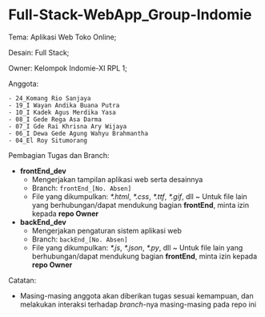 # Full-Stack-WebApp_Group-Indomie
Tema: Aplikasi Web Toko Online;

Desain: Full Stack;

Owner: Kelompok Indomie-XI RPL 1;

Anggota:
```
- 24_Komang Rio Sanjaya
- 19_I Wayan Andika Buana Putra
- 10_I Kadek Agus Merdika Yasa
- 08_I Gede Rega Asa Darma
- 07_I Gde Rai Khrisna Ary Wijaya
- 06_I Dewa Gede Agung Wahyu Brahmantha
- 04_El Roy Situmorang
```

Pembagian Tugas dan Branch:
- **frontEnd_dev**
  - Mengerjakan tampilan aplikasi web serta desainnya
  - Branch: `frontEnd_[No. Absen]`
  - File yang dikumpulkan: *\*.html*, *\*.css*, *\*.ttf*, *\*.gif*, dll  ~ Untuk file lain yang berhubungan/dapat mendukung bagian **frontEnd**, minta  izin kepada **repo Owner**
- **backEnd_dev**
  - Mengerjakan pengaturan sistem aplikasi web
  - Branch: `backEnd_[No. Absen]`
  - File yang dikumpulkan: *\*.js*, *\*.json*, *\*.py*, dll ~ Untuk file lain yang berhubungan/dapat mendukung bagian **frontEnd**, minta  izin kepada **repo Owner**

Catatan:
- Masing-masing anggota akan diberikan tugas sesuai kemampuan, dan melakukan interaksi terhadap *branch*-nya masing-masing pada repo ini
